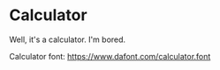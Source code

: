 # Calculator

Well, it's a calculator. I'm bored.

Calculator font: https://www.dafont.com/calculator.font